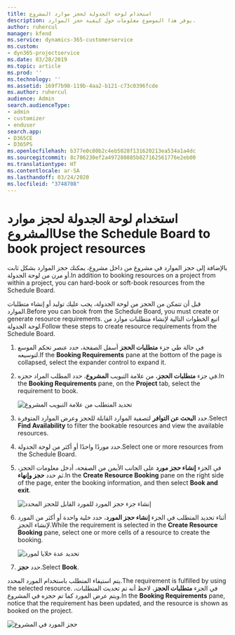 ```yaml
---
title: استخدام لوحة الجدولة لحجز موارد المشروع
description: يوفر هذا الموضوع معلومات حول كيفية حجز الموارد.
author: ruhercul
manager: kfend
ms.service: dynamics-365-customerservice
ms.custom:
- dyn365-projectservice
ms.date: 03/28/2019
ms.topic: article
ms.prod: ''
ms.technology: ''
ms.assetid: 169f7b98-119b-4aa2-b121-c73c0396fcde
ms.author: ruhercul
audience: Admin
search.audienceType:
- admin
- customizer
- enduser
search.app:
- D365CE
- D365PS
ms.openlocfilehash: b377e0c80b2c4eb5028f131620213ea534a1a4dc
ms.sourcegitcommit: 8c786230ef2a497280885b827162561776e2eb00
ms.translationtype: HT
ms.contentlocale: ar-SA
ms.lasthandoff: 03/24/2020
ms.locfileid: "3748708"
---
```

# <a name="use-the-schedule-board-to-book-project-resources"></a><span data-ttu-id="dca12-103">استخدام لوحة الجدولة لحجز موارد المشروع</span><span class="sxs-lookup"><span data-stu-id="dca12-103">Use the Schedule Board to book project resources</span></span>

<span data-ttu-id="dca12-104">بالإضافة إلى حجز الموارد في مشروع من داخل مشروع، يمكنك حجز الموارد بشكل ثابت أو مرن من لوحة الجدولة.</span><span class="sxs-lookup"><span data-stu-id="dca12-104">In addition to booking resources on a project from within a project, you can hard-book or soft-book resources from the Schedule Board.</span></span>

<span data-ttu-id="dca12-105">قبل أن تتمكن من الحجز من لوحة الجدولة، يجب عليك توليد أو إنشاء متطلبات الموارد.</span><span class="sxs-lookup"><span data-stu-id="dca12-105">Before you can book from the Schedule Board, you must create or generate resource requirements.</span></span> <span data-ttu-id="dca12-106">اتبع الخطوات التالية لإنشاء متطلبات موارد من لوحة الجدولة.</span><span class="sxs-lookup"><span data-stu-id="dca12-106">Follow these steps to create resource requirements from the Schedule Board.</span></span>

1. <span data-ttu-id="dca12-107">في حالة طي جزء **متطلبات الحجز** أسفل الصفحة، حدد عنصر تحكم الموسع لتوسيعه.</span><span class="sxs-lookup"><span data-stu-id="dca12-107">If the **Booking Requirements** pane at the bottom of the page is collapsed, select the expander control to expand it.</span></span>
2. <span data-ttu-id="dca12-108">في جزء **متطلبات الحجز**، من علامة التبويب **المشروع**، حدد المطلب المراد حجزه.</span><span class="sxs-lookup"><span data-stu-id="dca12-108">In the **Booking Requirements** pane, on the **Project** tab, select the requirement to book.</span></span>

    ![تحديد المتطلب من علامة التبويب المشروع](media/Resource-Management-image73.png)

3. <span data-ttu-id="dca12-110">حدد **البحث عن التوافر** لتصفية الموارد القابلة للحجز وعرض الموارد المتوفرة.</span><span class="sxs-lookup"><span data-stu-id="dca12-110">Select **Find Availability** to filter the bookable resources and view the available resources.</span></span> 
4. <span data-ttu-id="dca12-111">حدد موردًا واحدًا أو أكثر من لوحة الجدولة.</span><span class="sxs-lookup"><span data-stu-id="dca12-111">Select one or more resources from the Schedule Board.</span></span> 
5. <span data-ttu-id="dca12-112">في الجزء **إنشاء حجز مورد** على الجانب الأيمن من الصفحة، أدخل معلومات الحجز، ثم حدد **حجز وإنهاء**.</span><span class="sxs-lookup"><span data-stu-id="dca12-112">In the **Create Resource Booking** pane on the right side of the page, enter the booking information, and then select **Book and exit**.</span></span>

    ![إنشاء جزء حجز المورد للمورد القابل للحجز المحدد](media/Resource-Management-image74.png)

6. <span data-ttu-id="dca12-114">أثناء تحديد المتطلب في الجزء **إنشاء حجز المورد**، حدد خلية واحدة أو أكثر من المورد لإنشاء الحجز.</span><span class="sxs-lookup"><span data-stu-id="dca12-114">While the requirement is selected in the **Create Resource Booking** pane, select one or more cells of a resource to create the booking.</span></span>

    ![تحديد عدة خلايا لمورد](media/Resource-Management-image75.png)

7. <span data-ttu-id="dca12-116">حدد **حجز**.</span><span class="sxs-lookup"><span data-stu-id="dca12-116">Select **Book**.</span></span>

<span data-ttu-id="dca12-117">يتم استيفاء المتطلب باستخدام المورد المحدد.</span><span class="sxs-lookup"><span data-stu-id="dca12-117">The requirement is fulfilled by using the selected resource.</span></span> <span data-ttu-id="dca12-118">في الجزء **متطلبات الحجز**، لاحظ أنه تم تحديث المتطلبات، ويتم عرض المورد كما تم حجزه في المشروع.</span><span class="sxs-lookup"><span data-stu-id="dca12-118">In the **Booking Requirements** pane, notice that the requirement has been updated, and the resource is shown as booked on the project.</span></span>

![حجز المورد في المشروع](media/Resource-Management-image76.png)
